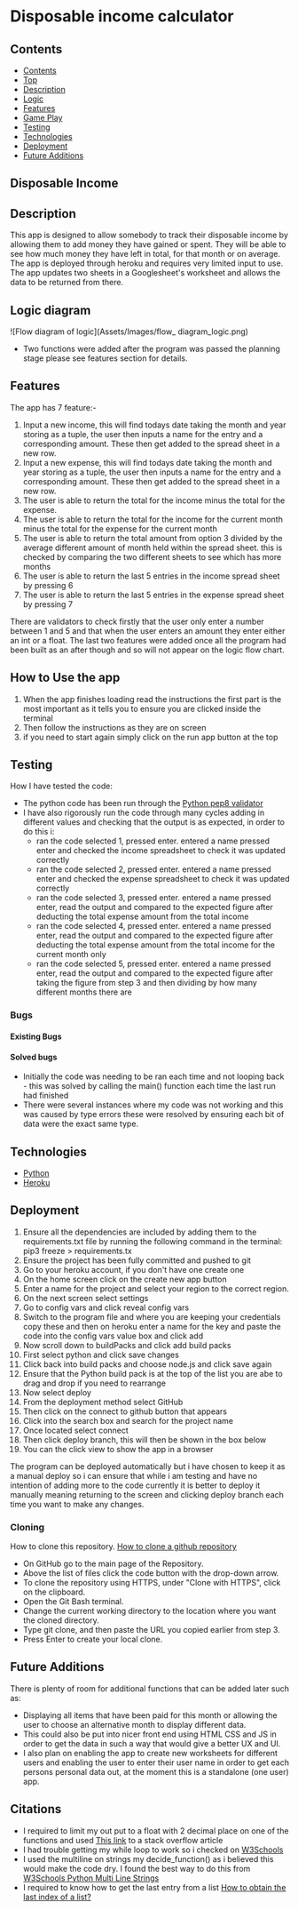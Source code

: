 # Disposable income calculator

## Contents

* [Contents](#contents)
* [Top](#Disposable-Income)
* [Description](#description)
* [Logic](#Logic-diagram)
* [Features](#features)
* [Game Play](#game-play)
* [Testing](#testing)
* [Technologies](#technologies)
* [Deployment](#deployment)
* [Future Additions](#future-additions)

## Disposable Income

## Description

This app is designed to allow somebody to track their disposable income by allowing them to add money they have gained or spent. They will be able to see how much money they have left in total, for that month or on average. 
The app is deployed through heroku and requires very limited input to use. The app updates two sheets in a Googlesheet's worksheet and allows the data to be returned from there.

## Logic diagram

![Flow diagram of logic](Assets/Images/flow_ diagram_logic.png)

* Two functions were added after the program was passed the planning stage please see  features section for details.


## Features

The app has 7 feature:-
1. Input a new income, this will find todays date taking the month and year storing as a tuple, the user then inputs a name for the entry and a corresponding amount. These then get added to the spread sheet in a new row.
2. Input a new expense, this will find todays date taking the month and year storing as a tuple, the user then inputs a name for the entry and a corresponding amount. These then get added to the spread sheet in a new row.
3. The user is able to return the total for the income minus the total for the expense.
4. The user is able to return the total for the income for the current month minus the total for the expense for the current month
5. The user is able to return the total amount from option 3 divided by the average different amount of month held within the spread sheet. this is checked by comparing the two different sheets to see which has more months
6. The user is able to return the last 5 entries in the income spread sheet by pressing 6
7. The user is able to return the last 5 entries in the expense spread sheet by pressing 7

There are validators to check firstly that the user only enter a number between 1 and 5 and that when the user enters an amount they enter either an int or a float.
The last two features were added once all the program had been built as an after though and so will not appear on the logic flow chart.

## How to Use the app

1. When the app finishes loading read the instructions the first part is the most important as it tells you to ensure you are clicked inside the terminal
2. Then follow the instructions as they are on screen
3. if you need to start again simply click on the run app button at the top

## Testing

How I have tested the code:
* The python code has been run through the [Python pep8 validator](http://pep8online.com/)
* I have also rigorously run the code through many cycles adding in different values and checking that the output is as expected, in order to do this i:
    * ran the code selected 1, pressed enter. entered a name pressed enter and checked the income spreadsheet to check it was updated correctly
    * ran the code selected 2, pressed enter. entered a name pressed enter and checked the expense spreadsheet to check it was updated correctly
    * ran the code selected 3, pressed enter. entered a name pressed enter, read the output and compared to the expected figure after deducting the total expense amount from the total income
    * ran the code selected 4, pressed enter. entered a name pressed enter, read the output and compared to the expected figure after deducting the total expense amount from the total income for the current month only
    * ran the code selected 5, pressed enter. entered a name pressed enter, read the output and compared to the expected figure after taking the figure from step 3 and then dividing by how many different months there are 

### Bugs

#### Existing Bugs

#### Solved bugs

* Initially the code was needing to be ran each time and not looping back - this was solved by calling the main() function each time the last run had finished
* There were several instances where my code was not working and this was caused by type errors these were resolved by ensuring each bit of data were the exact same type.

## Technologies

* [Python](https://en.wikipedia.org/wiki/Python_(programming_language))
* [Heroku](https://en.wikipedia.org/wiki/Heroku)


## Deployment

1. Ensure all the dependencies are included by adding them to the requirements.txt file by running the following command in the terminal: pip3 freeze > requirements.tx
2. Ensure the project has been fully committed and pushed to git 
3. Go to your heroku account, if you don't have one create one
4. On the home screen click on the create new app button
5. Enter a name for the project and select your region to the correct region.
6. On the next screen select settings
7. Go to config vars and click reveal config vars
8. Switch to the program file and where you are keeping your credentials copy these and then on heroku enter a name for the key and paste the code into the config vars value box and click add
9. Now scroll down to buildPacks and click add build packs
10. First select python and click save changes
11. Click back into build packs and choose node.js and click save again
12. Ensure that the Python  build pack is at the top of the list you are abe to drag and drop if you need to rearrange
13. Now select deploy
14. From the deployment method select GitHub
15. Then click on the connect to github button that appears
16. Click into the search box and search for the project name
16. Once located select connect
17. Then click deploy branch, this will then be shown in the box below
18. You can the click view to show the app in a browser

The program can be deployed automatically but i have chosen to keep it as a manual deploy so i can ensure that while i am testing and have no intention of adding more to the code currently it is better to deploy it manually meaning returning to the screen and clicking deploy branch each time you want to make any changes.

### Cloning

How to clone this repository. [How to clone a github repository](https://docs.github.com/en/github/creating-cloning-and-archiving-repositories/cloning-a-repository-from-github/cloning-a-repository)

* On GitHub go to the main page of the Repository.
* Above the list of files click the code button with the drop-down arrow.
* To clone the repository using HTTPS, under "Clone with HTTPS", click on the clipboard.
* Open the Git Bash terminal.
* Change the current working directory to the location where you want the cloned directory.
* Type git clone, and then paste the URL you copied earlier from step 3.
* Press Enter to create your local clone.

## Future Additions

There is plenty of room for additional functions that can be added later such as:
* Displaying all items that have been paid for this month or allowing the user to choose an alternative month to display different data.
* This could also be put into nicer front end using HTML CSS and JS in order to get the data in such a way that would give a better UX and UI.
* I also plan on enabling the app to create new worksheets for different users and enabling the user to enter their user name in order to get each persons personal data out, at the moment this is a standalone (one user) app.

## Citations

* I required to limit my out put to a float with 2 decimal place on one of the functions and used [This link](https://stackoverflow.com/questions/20457038/how-to-round-to-2-decimals-with-python) to a stack overflow article
* I had trouble getting my while loop to work so i checked on [W3Schools](https://www.w3schools.com/python/python_while_loops.asp)
* I used the multiline on strings my decide_function() as i believed this would make the code dry. I found the best way to do this from [W3Schools Python Multi Line Strings](https://www.w3schools.com/python/gloss_python_multi_line_strings.asp)
* I required to know how to get the last entry from a list [How to obtain the last index of a list?](https://stackoverflow.com/questions/7889820/how-to-obtain-the-last-index-of-a-list)